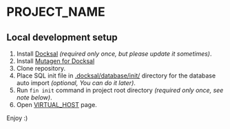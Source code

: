 # PROJECT_NAME

## Local development setup

1. Install [Docksal](https://docksal.io) *(required only once, but please update it sometimes)*.
2. Install [Mutagen for Docksal](https://github.com/nicoschi/mutagen-for-docksal)
3. Clone repository.
4. Place SQL init file in [.docksal/database/init/](.docksal/database/init/) directory for the database auto import *(optional, You can do it later)*.
5. Run `fin init` command in project root directory *(required only once, see note below)*.
6. Open [VIRTUAL_HOST](https://VIRTUAL_HOST) page.

Enjoy :)
